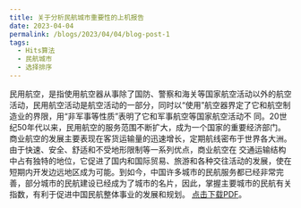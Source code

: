 ```yaml
---
title: 关于分析民航城市重要性的上机报告
date: 2023-04-04
permalink: /blogs/2023/04/04/blog-post-1
tags:
  - Hits算法
  - 民航城市
  - 选择排序
---
```


民用航空，是指使用航空器从事除了国防、警察和海关等国家航空活动以外的航空活动，民用航空活动是航空活动的一部分，同时以“使用”航空器界定了它和航空制造业的界限，用“非军事等性质”表明了它和军事航空等国家航空活动不
同。20世纪50年代以来，民用航空的服务范围不断扩大，成为一个国家的重要经济部门。商业航空的发展主要表现在客货运输量的迅速增长，定期航线密布于世界各大洲。由于快速、安全、舒适和不受地形限制等一系列优点，商业航空在
交通运输结构中占有独特的地位，它促进了国内和国际贸易、旅游和各种交往活动的发展，使在短期内开发边远地区成为可能。到如今，中国许多城市的民航服务都已经非常完善，部分城市的民航建设已经成为了城市的名片，因此，掌握主要城市的民航有关指数，有利于促进中国民航整体事业的发展和规划。 [点击下载PDF](../static/关于分析民航城市重要性的上机报告.pdf)。

